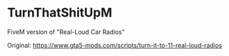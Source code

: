 # TurnThatShitUpM

FiveM version of "Real-Loud Car Radios"

Original: https://www.gta5-mods.com/scripts/turn-it-to-11-real-loud-radios
